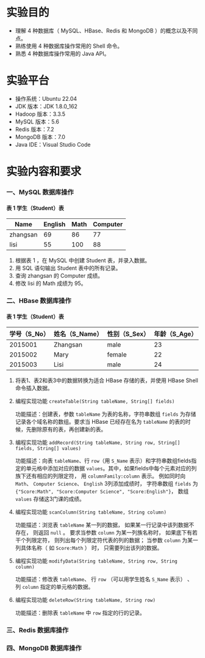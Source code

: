 # 实验目的
- 理解 4 种数据库（ MySQL、HBase、Redis 和 MongoDB ）的概念以及不同点。
- 熟练使用 4 种数据库操作常用的 Shell 命令。
- 熟悉 4 种数据库操作常用的 Java API。

# 实验平台
- 操作系统：Ubuntu 22.04
- JDK 版本：JDK 1.8.0_162
- Hadoop 版本：3.3.5
- MySQL 版本：5.6
- Redis 版本：7.2
- MongoDB 版本：7.0
- Java IDE：Visual Studio Code

# 实验内容和要求
### 一、MySQL 数据库操作

#### 表 1 学生（Student）表 

|Name|English|Math|Computer|
| ---- | ---- | ---- | ---- |
| zhangsan | 69 | 86 | 77 |
| lisi | 55 | 100 | 88 |

1. 根据表 1 ，在 MySQL 中创建 Student 表，并录入数据。
1. 用 SQL 语句输出 Student 表中的所有记录。
1. 查询 zhangsan 的 Computer 成绩。
1. 修改 lisi 的 Math 成绩为 95。
### 二、HBase 数据库操作

#### 表 1 学生（Student）表 

|学号（S_No）|姓名（S_Name）|性别（S_Sex）|年龄（S_Age）|
| ---- | ---- | ---- | ---- |
| 2015001 | Zhangsan | male | 23 |
| 2015002 | Mary | female | 22 |
| 2015003 | Lisi | male | 24 |


1. 将表1、表2和表3中的数据转换为适合 HBase 存储的表，并使用 HBase Shell 命令插入数据。

1. 编程实现功能 `createTable(String tableName, String[] fields)` 

    功能描述：创建表，参数 `tableName` 为表的名称，字符串数组 `fields` 为存储记录各个域名称的数组。要求当 HBase 已经存在名为 `tableName` 的表的时候，先删除原有的表，再创建新的表。

1. 编程实现功能 `addRecord(String tableName, String row, String[] fields, String[] values)` 
    
    功能描述：向表 `tableName`、行 `row`（用 `S_Name` 表示）和字符串数组fields指定的单元格中添加对应的数据 `values`。其中，如果fields中每个元素对应的列族下还有相应的列限定符， 用 `columnFamily:column` 表示。 例如同时向 `Math`、 `Computer Science`、 `English` 3列添加成绩时， 字符串数组 `fields` 为 `{"Score:Math", "Score:Computer Science", "Score:English"}`， 数组 `values` 存储这3门课的成绩。

1. 编程实现功能 `scanColumn(String tableName, String column)`  
    
    功能描述：浏览表 `tableName` 某一列的数据， 如果某一行记录中该列数据不存在， 则返回 `null` 。 要求当参数  `column` 为某一列族名称时， 如果底下有若干个列限定符， 则列出每个列限定符代表的列的数据； 当参数 `column` 为某一列具体名称（ 如 `Score:Math` ） 时， 只需要列出该列的数据。

1. 编程实现功能 `modifyData(String tableName, String row, String column)` 
    
    功能描述：修改表 `tableName`、 行 `row` （可以用学生姓名 `S_Name` 表示） 、 列 `column` 指定的单元格的数据。

1. 编程实现功能 `deleteRow(String tableName, String row)` 

    功能描述：删除表 `tableName` 中 `row` 指定的行的记录。

### 三、Redis 数据库操作

### 四、MongoDB 数据库操作